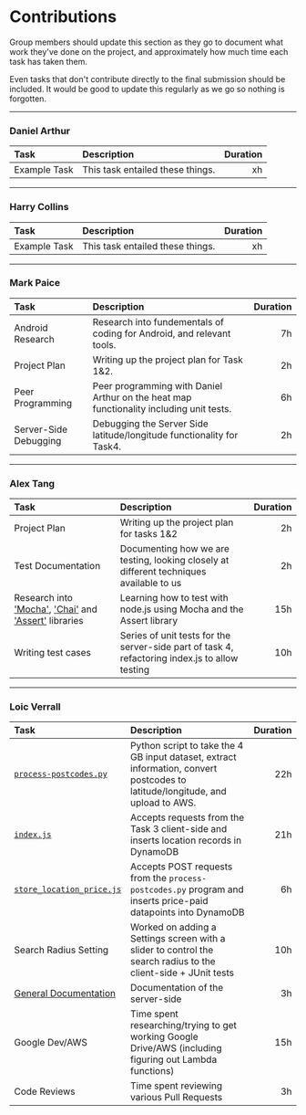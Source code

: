 # Contributions

Group members should update this section as they go to document what work they've done on the project, and approximately how much time each task has taken them.

Even tasks that don't contribute directly to the final submission should be included. It would be good to update this regularly as we go so nothing is forgotten.

***

### Daniel Arthur

| Task                           | Description                               | Duration    |
| :----------------------------- |:----------------------------------------- | -----------:|
| Example Task                   | This task entailed these things.          | xh          |

***

### Harry Collins

| Task                           | Description                               | Duration    |
| :----------------------------- |:----------------------------------------- | -----------:|
| Example Task                   | This task entailed these things.          | xh          |

***

### Mark Paice

| Task                           | Description                               | Duration    |
| :----------------------------- |:----------------------------------------- | -----------:|
| Android Research | Research into fundementals of coding for Android, and relevant tools. | 7h |
| Project Plan | Writing up the project plan for Task 1&2. | 2h |
| Peer Programming | Peer programming with Daniel Arthur on the heat map functionality including unit tests. | 6h |
| Server-Side Debugging | Debugging the Server Side latitude/longitude functionality for Task4. | 2h |

***

### Alex Tang

| Task                           | Description                               | Duration    |
| :----------------------------- |:----------------------------------------- | -----------:|
| Project Plan                   | Writing up the project plan for tasks 1&2 | 2h |
| Test Documentation | Documenting how we are testing, looking closely at different techniques available to us | 2h |
| Research into ['Mocha'](https://mochajs.org/#assertions), ['Chai'](http://chaijs.com/guide/styles/#assert) and ['Assert'](https://nodejs.org/api/assert.html) libraries | Learning how to test with node.js using Mocha and the Assert library | 15h|
| Writing test cases | Series of unit tests for the server-side part of task 4, refactoring index.js to allow testing | 10h |

***

### Loic Verrall

| Task                           | Description                               | Duration    |
| :----------------------------- |:----------------------------------------- | -----------:|
| [`process-postcodes.py`](https://github.com/LoicVerrall/MARTIN-server/blob/master/preprocessing/process_postcodes.py) | Python script to take the 4 GB input dataset, extract information, convert postcodes to latitude/longitude, and upload to AWS. | 22h |
| [`index.js`](https://github.com/LoicVerrall/MARTIN-server/blob/master/index.js) | Accepts requests from the Task 3 client-side and inserts location records in DynamoDB | 21h |
| [`store_location_price.js`](https://github.com/LoicVerrall/MARTIN-server/blob/master/preprocessing/store_location_price.js) | Accepts POST requests from the `process-postcodes.py` program and inserts price-paid datapoints into DynamoDB | 6h |
| Search Radius Setting | Worked on adding a Settings screen with a slider to control the search radius to the client-side + JUnit tests | 10h |
| [General Documentation](https://github.com/LoicVerrall/MARTIN-server/blob/master/README.md) | Documentation of the server-side          | 3h          |
| Google Dev/AWS | Time spent researching/trying to get working Google Drive/AWS (including figuring out Lambda functions)          | 15h          |
| Code Reviews | Time spent reviewing various Pull Requests          | 3h          |
